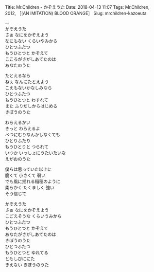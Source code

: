 Title: Mr.Children - かぞえうた
Date: 2018-04-13 11:07
Tags: Mr.Children, 2012, ［(AN IMITATION) BLOOD ORANGE］
Slug: mrchildren-kazoeuta


--  
かぞえうた  
さぁ なにをかぞえよう  
なにもない くらいやみから  
ひとつふたつ  
もうひとつと かぞえて  
こころがさがしあてたのは  
あなたのうた  
  
たとえるなら  
ねぇ なんにたとえよう  
こえもないかなしみなら  
ひとつふたつ  
もうひとつと わすれて  
また ふりだしからはじめる  
きぼうのうた  
  
わらえるかい  
きっと わらえるよ  
べつにむりなんかしなくても  
ひとりふたり  
もうひとりと つられて  
いつか いっしょにうたいたいな  
えがおのうた  
  
僕らは思っていた以上に  
脆くて 小さくて 弱い  
でも風に揺れる稲穂のように  
柔らかく たくましく 強い  
そう信じて  
  
かぞえうた  
さぁ なにをかぞえよう  
こごえそうな くらいうみから  
ひとつふたつ  
もうひとつと かぞえて  
あなたがさがしあてたのは  
きぼうのうた  
ひとつふたつ  
もうひとつと ゆれてる  
ともしびににた  
きえない きぼうのうた  
